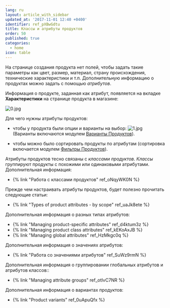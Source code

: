 ```yaml
---
lang: ru
layout: article_with_sidebar
updated_at: '2017-11-01 12:40 +0400'
identifier: ref_pXBwGdtu
title: Классы и атрибуты продуктов
order: 50
published: true
categories:
  - home
icon: table
---
```

На странице создания продукта нет полей, чтобы задать такие параметры как цвет, размер,  материал, страну происхождения, технические характеристики и т.п. Дополнительную информацию о продуктах можно задать с помощью _атрибутов_.

Информация о продукте, заданная как атрибут, появляется на вкладке **Характеристики** на странице продукта в магазине:

![0.jpg]({{site.baseurl}}/attachments/ref_pXBwGdtu/0.jpg)

Для чего нужны атрибуты продуктов:

*   чтобы у продукта были опции и варианты на выбор:
    ![1.jpg]({{site.baseurl}}/attachments/ref_pXBwGdtu/1.jpg)
    (Варианты включаются модулем [Варианты Продуктов](http://www.x-cart.com/extensions/addons/product-variants.html)).

*   чтобы можно было сортировать продукты по атрибутам (сортировка включается модулем [Фильтры Продуктов](http://www.x-cart.com/extensions/addons/product-filter.html)).

Атрибуты продуктов тесно связаны с _классами продуктов_. _Классы_ группируют продукты с похожими или одинаковыми атрибутами. Дополнительная информация:

*   {% link "Работа с классами продуктов" ref_oNqyWK0N %}

Прежде чем настраивать атрибуты продуктов, будет полезно прочитать следующие статьи:

*   {% link "Types of product attributes - by scope" ref_uaJk8ete %}

Дополнительная информация о разных типах атрибутов:

*   {% link "Managing product-specific attributes" ref_d4ktum3z %}
*   {% link "Managing product class attributes" ref_kEKoAxJB %}
*   {% link "Managing global attributes" ref_HzMkgc0q %}

Дополнительная информация о значениях атрибутов:

*   {% link "Работа со значениями атрибутов" ref_SuWz9rmN %}

Дополнительная информация о группировании глобальных атрибутов и атрибутов классов::

*   {% link "Managing attribute groups" ref_otIvC7NR %}

Дополнительная информация о вариантах продуктов:

*   {% link "Product variants" ref_0uApuQfx %}
